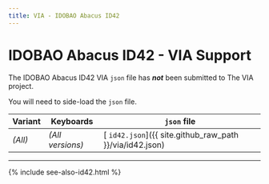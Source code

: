 ```yaml
---
title: VIA - IDOBAO Abacus ID42
---
```


# IDOBAO Abacus ID42 - VIA Support

<i class="fas fa-exclamation-triangle"></i> The IDOBAO Abacus ID42 VIA `json` file has ***not*** been submitted to The VIA project.

You will need to side-load the `json` file.  <!-- Read the instructions in the [VIA Manual](../manuals/id42/via.html) on how to do this. -->


| Variant | Keyboards        | `json` file |
|---------|------------------|-------------|
| *(All)* | *(All versions)* | [<i class="fas fa-code"></i> `id42.json`]({{ site.github_raw_path }}/via/id42.json) |


---

{% include see-also-id42.html %}
